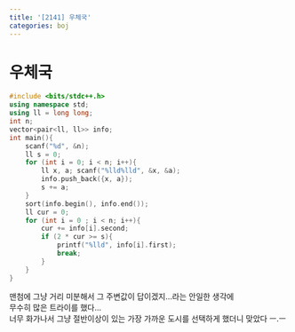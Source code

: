 ```yaml
---
title: '[2141] 우체국'
categories: boj
---
```


# 우체국

```c++
#include <bits/stdc++.h>
using namespace std;
using ll = long long;
int n;
vector<pair<ll, ll>> info;
int main(){
	scanf("%d", &n);
	ll s = 0;
	for (int i = 0; i < n; i++){
		ll x, a; scanf("%lld%lld", &x, &a);
		info.push_back({x, a});
		s += a;
	}
	sort(info.begin(), info.end());
	ll cur = 0;
	for (int i = 0 ; i < n; i++){
		cur += info[i].second;
		if (2 * cur >= s){
			printf("%lld", info[i].first);
			break;
		}
	}
}
```

맨첨에 그냥 거리 미분해서 그 주변값이 답이겠지...라는 안일한 생각에   
무수히 많은 트라이를 했다...    
너무 화가나서 그냥 절반이상이 있는 가장 가까운 도시를 선택하게 했더니 맞았다 ㅡ.ㅡ